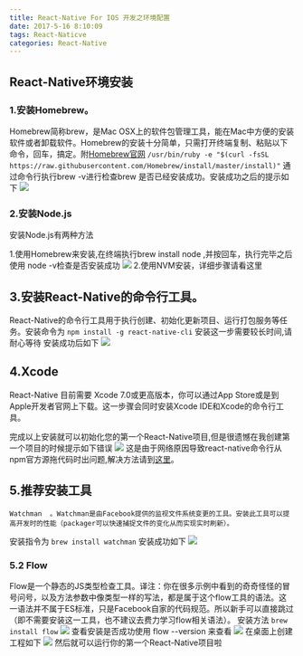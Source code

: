 ```yaml
---
title: React-Native For IOS 开发之环境配置
date: 2017-5-16 8:10:09
tags: React-Naticve
categories: React-Native 
---
```

## React-Native环境安装
### 1.安装Homebrew。
   Homebrew简称brew，是Mac OSX上的软件包管理工具，能在Mac中方便的安装软件或者卸载软件。Homebrew的安装十分简单，只需打开终端复制、粘贴以下命令，回车，搞定。附[Homebrew官网](http://brew.sh/)
`/usr/bin/ruby -e "$(curl -fsSL https://raw.githubusercontent.com/Homebrew/install/master/install)"`
   通过命令行执行brew -v进行检查brew 是否已经安装成功。安装成功之后的提示如下
![](http://img.blog.csdn.net/20160915082408843?watermark/2/text/aHR0cDovL2Jsb2cuY3Nkbi5uZXQv/font/5a6L5L2T/fontsize/400/fill/I0JBQkFCMA==/dissolve/70/gravity/Center)
### 2.安装Node.js 
安装Node.js有两种方法

1.使用Homebrew来安装,在终端执行brew install node ,并按回车，执行完毕之后使用 node -v检查是否安装成功
![](http://img.blog.csdn.net/20160915083741376?watermark/2/text/aHR0cDovL2Jsb2cuY3Nkbi5uZXQv/font/5a6L5L2T/fontsize/400/fill/I0JBQkFCMA==/dissolve/70/gravity/Center)
2.使用NVM安装，详细步骤请看这里

## 3.安装React-Native的命令行工具。
React-Native的命令行工具用于执行创建、初始化更新项目、运行打包服务等任务。安装命令为
`npm install -g react-native-cli`
安装这一步需要较长时间,请耐心等待
安装成功后如下
![](http://img.blog.csdn.net/20160915084527186?watermark/2/text/aHR0cDovL2Jsb2cuY3Nkbi5uZXQv/font/5a6L5L2T/fontsize/400/fill/I0JBQkFCMA==/dissolve/70/gravity/Center)

## 4.Xcode  
React-Native 目前需要 Xcode 7.0或更高版本，你可以通过App Store或是到Apple开发者官网上下载。这一步骤会同时安装Xcode IDE和Xcode的命令行工具。

完成以上安装就可以初始化您的第一个React-Native项目,但是很遗憾在我创建第一个项目的时候提示如下错误
![](http://img.blog.csdn.net/20160915093120211?watermark/2/text/aHR0cDovL2Jsb2cuY3Nkbi5uZXQv/font/5a6L5L2T/fontsize/400/fill/I0JBQkFCMA==/dissolve/70/gravity/Center)
这是由于网络原因导致react-native命令行从npm官方源拖代码时出问题,解决方法请到[这里](http://blog.csdn.net/pengyuan_d/article/details/50622315)。
## 5.推荐安装工具

    Watchman  。Watchman是由Facebook提供的监视文件系统变更的工具。安装此工具可以提高开发时的性能（packager可以快速捕捉文件的变化从而实现实时刷新）。

  安装指令为
`brew install watchman`
安装成功如下
![](http://img.blog.csdn.net/20160915130237736?watermark/2/text/aHR0cDovL2Jsb2cuY3Nkbi5uZXQv/font/5a6L5L2T/fontsize/400/fill/I0JBQkFCMA==/dissolve/70/gravity/Center)

### 5.2 Flow
  Flow是一个静态的JS类型检查工具。译注：你在很多示例中看到的奇奇怪怪的冒号问号，以及方法参数中像类型一样的写法，都是属于这个flow工具的语法。这一语法并不属于ES标准，只是Facebook自家的代码规范。所以新手可以直接跳过（即不需要安装这一工具，也不建议去费力学习flow相关语法）。
安装方法
`brew install flow`
![](http://img.blog.csdn.net/20160915091627762?watermark/2/text/aHR0cDovL2Jsb2cuY3Nkbi5uZXQv/font/5a6L5L2T/fontsize/400/fill/I0JBQkFCMA==/dissolve/70/gravity/Center)
查看安装是否成功使用 flow  --version 来查看
![](http://img.blog.csdn.net/20160915091744030?watermark/2/text/aHR0cDovL2Jsb2cuY3Nkbi5uZXQv/font/5a6L5L2T/fontsize/400/fill/I0JBQkFCMA==/dissolve/70/gravity/Center)
在桌面上创建工程如下
![](http://img.blog.csdn.net/20160915130039942?watermark/2/text/aHR0cDovL2Jsb2cuY3Nkbi5uZXQv/font/5a6L5L2T/fontsize/400/fill/I0JBQkFCMA==/dissolve/70/gravity/Center)
然后就可以运行你的第一个React-Native项目啦

